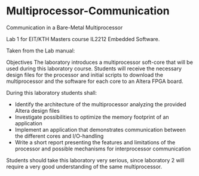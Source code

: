 # Multiprocessor-Communication
Communication in a Bare-Metal Multiprocessor

Lab 1 for EIT/KTH Masters course IL2212 Embedded Software.

Taken from the Lab manual:

Objectives
The laboratory introduces a multiprocessor soft-core that will be used during this
laboratory course. Students will receive the necessary design files for the processor
and initial scripts to download the multiprocessor and the software for each core to
an Altera FPGA board.

During this laboratory students shall:

- Identify the architecture of the multiprocessor analyzing the provided Altera
design files
- Investigate possibilities to optimize the memory footprint of an application
- Implement an application that demonstrates communication between the different
cores and I/O-handling
- Write a short report presenting the features and limitations of the processor
and possible mechanisms for interprocessor communication

Students should take this laboratory very serious, since laboratory 2 will require a
very good understanding of the same multiprocessor.
